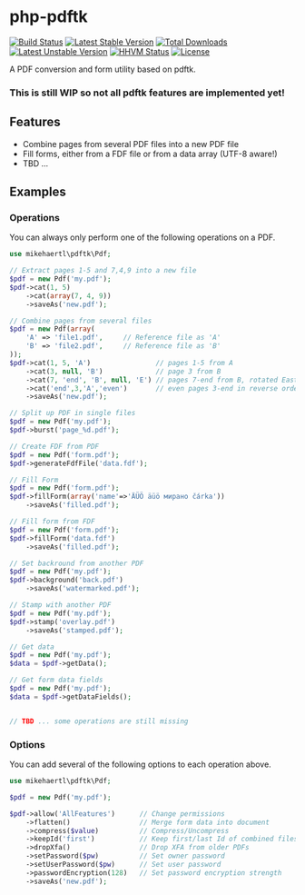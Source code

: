 php-pdftk
=========

[![Build Status](https://secure.travis-ci.org/mikehaertl/php-pdftk.png)](http://travis-ci.org/mikehaertl/php-pdftk)
[![Latest Stable Version](https://poser.pugx.org/mikehaertl/php-pdftk/v/stable.svg)](https://packagist.org/packages/mikehaertl/php-pdftk)
[![Total Downloads](https://poser.pugx.org/mikehaertl/php-pdftk/downloads.svg)](https://packagist.org/packages/mikehaertl/php-pdftk)
[![Latest Unstable Version](https://poser.pugx.org/mikehaertl/php-pdftk/v/unstable.svg)](https://packagist.org/packages/mikehaertl/php-pdftk)
[![HHVM Status](http://hhvm.h4cc.de/badge/yiisoft/yii2-dev.png)](http://hhvm.h4cc.de/package/mikehaertl/php-pdftk)
[![License](https://poser.pugx.org/mikehaertl/php-pdftk/license.svg)](https://packagist.org/packages/mikehaertl/php-pdftk)

A PDF conversion and form utility based on pdftk.

### This is still WIP so not all pdftk features are implemented yet!

## Features

 * Combine pages from several PDF files into a new PDF file
 * Fill forms, either from a FDF file or from a data array (UTF-8 aware!)
 * TBD ...

## Examples

### Operations

You can always only perform one of the following operations on a PDF.

```php
use mikehaertl\pdftk\Pdf;

// Extract pages 1-5 and 7,4,9 into a new file
$pdf = new Pdf('my.pdf');
$pdf->cat(1, 5)
    ->cat(array(7, 4, 9))
    ->saveAs('new.pdf');

// Combine pages from several files
$pdf = new Pdf(array(
    'A' => 'file1.pdf',     // Reference file as 'A'
    'B' => 'file2.pdf',     // Reference file as 'B'
));
$pdf->cat(1, 5, 'A')                // pages 1-5 from A
    ->cat(3, null, 'B')             // page 3 from B
    ->cat(7, 'end', 'B', null, 'E') // pages 7-end from B, rotated East
    ->cat('end',3,'A','even')       // even pages 3-end in reverse order from A
    ->saveAs('new.pdf');

// Split up PDF in single files
$pdf = new Pdf('my.pdf');
$pdf->burst('page_%d.pdf');

// Create FDF from PDF
$pdf = new Pdf('form.pdf');
$pdf->generateFdfFile('data.fdf');

// Fill Form
$pdf = new Pdf('form.pdf');
$pdf->fillForm(array('name'=>'ÄÜÖ äüö мирано čárka'))
    ->saveAs('filled.pdf');

// Fill form from FDF
$pdf = new Pdf('form.pdf');
$pdf->fillForm('data.fdf')
    ->saveAs('filled.pdf');

// Set backround from another PDF
$pdf = new Pdf('my.pdf');
$pdf->background('back.pdf')
    ->saveAs('watermarked.pdf');

// Stamp with another PDF
$pdf = new Pdf('my.pdf');
$pdf->stamp('overlay.pdf')
    ->saveAs('stamped.pdf');

// Get data
$pdf = new Pdf('my.pdf');
$data = $pdf->getData();

// Get form data fields
$pdf = new Pdf('my.pdf');
$data = $pdf->getDataFields();


// TBD ... some operations are still missing
```

### Options

You can add several of the following options to each operation above.

```php
use mikehaertl\pdftk\Pdf;

$pdf = new Pdf('my.pdf');

$pdf->allow('AllFeatures')      // Change permissions
    ->flatten()                 // Merge form data into document
    ->compress($value)          // Compress/Uncompress
    ->keepId('first')           // Keep first/last Id of combined files
    ->dropXfa()                 // Drop XFA from older PDFs
    ->setPassword($pw)          // Set owner password
    ->setUserPassword($pw)      // Set user password
    ->passwordEncryption(128)   // Set password encryption strength
    ->saveAs('new.pdf');
```
